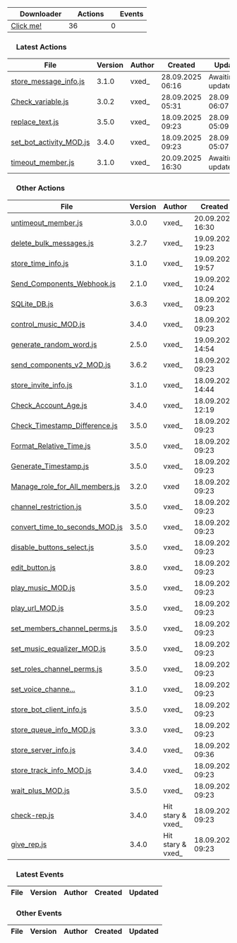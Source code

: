 <!-- ACTIONS_TABLE_START -->

| <img src="https://i.imgur.com/6t5z2Q6.png" width="16" height="16"> Downloader | <img src="https://i.imgur.com/tctsqRS.png" width="16" height="16"> Actions | <img src="https://i.imgur.com/ezqaGtk.png" width="16" height="16"> Events |
|------|-------|-------|
[Click me!](https://vxe3D.github.io/dbm-mods/Versions/download.html) | 36 | 0 |

<h3><img src="https://i.imgur.com/tctsqRS.png" width="16" height="16"> Latest Actions</h3>

| File | Version | Author | Created | Updated |
|------|--------|-------|-----------|----------------|
| [store_message_info.js](https://github.com/vxe3D/dbm-mods/blob/main/actions%2F%5BVX%5Dstore_message_info.js) | 3.1.0 | vxed_ | 28.09.2025 06:16 | Awaiting update |
| [Check_variable.js](https://github.com/vxe3D/dbm-mods/blob/main/actions%2F%5BVX%5DCheck_variable.js) | 3.0.2 | vxed_ | 28.09.2025 05:31 | 28.09.2025 06:07 |
| [replace_text.js](https://github.com/vxe3D/dbm-mods/blob/main/actions%2F%5BVX%5Dreplace_text.js) | 3.5.0 | vxed_ | 18.09.2025 09:23 | 28.09.2025 05:09 |
| [set_bot_activity_MOD.js](https://github.com/vxe3D/dbm-mods/blob/main/actions%2F%5BVX%5Dset_bot_activity_MOD.js) | 3.4.0 | vxed_ | 18.09.2025 09:23 | 28.09.2025 05:07 |
| [timeout_member.js](https://github.com/vxe3D/dbm-mods/blob/main/actions%2F%5BVX%5Dtimeout_member.js) | 3.1.0 | vxed_ | 20.09.2025 16:30 | Awaiting update |

<h3><img src="https://i.imgur.com/tctsqRS.png" width="16" height="16"> Other Actions</h3>

| File | Version | Author | Created | Updated |
|------|--------|-------|-----------|----------------|
| [untimeout_member.js](https://github.com/vxe3D/dbm-mods/blob/main/actions%2F%5BVX%5Duntimeout_member.js) | 3.0.0 | vxed_ | 20.09.2025 16:30 | Awaiting update |
| [delete_bulk_messages.js](https://github.com/vxe3D/dbm-mods/blob/main/actions%2F%5BVX%5Ddelete_bulk_messages.js) | 3.2.7 | vxed_ | 19.09.2025 19:23 | 20.09.2025 16:29 |
| [store_time_info.js](https://github.com/vxe3D/dbm-mods/blob/main/actions%2F%5BVX%5Dstore_time_info.js) | 3.1.0 | vxed_ | 19.09.2025 19:57 | Awaiting update |
| [Send_Components_Webhook.js](https://github.com/vxe3D/dbm-mods/blob/main/actions%2F%5BVX%5DSend_Components_Webhook.js) | 2.1.0 | vxed_ | 19.09.2025 10:24 | 19.09.2025 19:23 |
| [SQLite_DB.js](https://github.com/vxe3D/dbm-mods/blob/main/actions%2F%5BVX%5DSQLite_DB.js) | 3.6.3 | vxed_ | 18.09.2025 09:23 | 19.09.2025 19:21 |
| [control_music_MOD.js](https://github.com/vxe3D/dbm-mods/blob/main/actions%2F%5BVX%5Dcontrol_music_MOD.js) | 3.4.0 | vxed_ | 18.09.2025 09:23 | 19.09.2025 14:54 |
| [generate_random_word.js](https://github.com/vxe3D/dbm-mods/blob/main/actions%2F%5BVX%5Dgenerate_random_word.js) | 2.5.0 | vxed_ | 19.09.2025 14:54 | Awaiting update |
| [send_components_v2_MOD.js](https://github.com/vxe3D/dbm-mods/blob/main/actions%2F%5BVX%5Dsend_components_v2_MOD.js) | 3.6.2 | vxed_ | 18.09.2025 09:23 | 19.09.2025 10:24 |
| [store_invite_info.js](https://github.com/vxe3D/dbm-mods/blob/main/actions%2F%5BVX%5Dstore_invite_info.js) | 3.1.0 | vxed_ | 18.09.2025 14:44 | 18.09.2025 15:48 |
| [Check_Account_Age.js](https://github.com/vxe3D/dbm-mods/blob/main/actions%2F%5BVX%5DCheck_Account_Age.js) | 3.4.0 | vxed_ | 18.09.2025 12:19 | Awaiting update |
| [Check_Timestamp_Difference.js](https://github.com/vxe3D/dbm-mods/blob/main/actions%2F%5BVX%5DCheck_Timestamp_Difference.js) | 3.5.0 | vxed_ | 18.09.2025 09:23 | 18.09.2025 12:19 |
| [Format_Relative_Time.js](https://github.com/vxe3D/dbm-mods/blob/main/actions%2F%5BVX%5DFormat_Relative_Time.js) | 3.5.0 | vxed_ | 18.09.2025 09:23 | 18.09.2025 12:19 |
| [Generate_Timestamp.js](https://github.com/vxe3D/dbm-mods/blob/main/actions%2F%5BVX%5DGenerate_Timestamp.js) | 3.5.0 | vxed_ | 18.09.2025 09:23 | 18.09.2025 12:19 |
| [Manage_role_for_All_members.js](https://github.com/vxe3D/dbm-mods/blob/main/actions%2F%5BVX%5DManage_role_for_All_members.js) | 3.2.0 | vxed | 18.09.2025 09:23 | 18.09.2025 12:19 |
| [channel_restriction.js](https://github.com/vxe3D/dbm-mods/blob/main/actions%2F%5BVX%5Dchannel_restriction.js) | 3.5.0 | vxed_ | 18.09.2025 09:23 | 18.09.2025 12:19 |
| [convert_time_to_seconds_MOD.js](https://github.com/vxe3D/dbm-mods/blob/main/actions%2F%5BVX%5Dconvert_time_to_seconds_MOD.js) | 3.5.0 | vxed_ | 18.09.2025 09:23 | 18.09.2025 12:19 |
| [disable_buttons_select.js](https://github.com/vxe3D/dbm-mods/blob/main/actions%2F%5BVX%5Ddisable_buttons_select.js) | 3.5.0 | vxed_ | 18.09.2025 09:23 | 18.09.2025 12:19 |
| [edit_button.js](https://github.com/vxe3D/dbm-mods/blob/main/actions%2F%5BVX%5Dedit_button.js) | 3.8.0 | vxed_ | 18.09.2025 09:23 | 18.09.2025 12:19 |
| [play_music_MOD.js](https://github.com/vxe3D/dbm-mods/blob/main/actions%2F%5BVX%5Dplay_music_MOD.js) | 3.5.0 | vxed_ | 18.09.2025 09:23 | 18.09.2025 12:19 |
| [play_url_MOD.js](https://github.com/vxe3D/dbm-mods/blob/main/actions%2F%5BVX%5Dplay_url_MOD.js) | 3.5.0 | vxed_ | 18.09.2025 09:23 | 18.09.2025 12:19 |
| [set_members_channel_perms.js](https://github.com/vxe3D/dbm-mods/blob/main/actions%2F%5BVX%5Dset_members_channel_perms.js) | 3.5.0 | vxed_ | 18.09.2025 09:23 | 18.09.2025 12:19 |
| [set_music_equalizer_MOD.js](https://github.com/vxe3D/dbm-mods/blob/main/actions%2F%5BVX%5Dset_music_equalizer_MOD.js) | 3.5.0 | vxed_ | 18.09.2025 09:23 | 18.09.2025 12:19 |
| [set_roles_channel_perms.js](https://github.com/vxe3D/dbm-mods/blob/main/actions%2F%5BVX%5Dset_roles_channel_perms.js) | 3.5.0 | vxed_ | 18.09.2025 09:23 | 18.09.2025 12:19 |
| [set_voice_channe...](https://github.com/vxe3D/dbm-mods/blob/main/actions%2F%5BVX%5Dset_voice_channel_status_MOD.js) | 3.1.0 | vxed_ | 18.09.2025 09:23 | 18.09.2025 12:19 |
| [store_bot_client_info.js](https://github.com/vxe3D/dbm-mods/blob/main/actions%2F%5BVX%5Dstore_bot_client_info.js) | 3.5.0 | vxed_ | 18.09.2025 09:23 | 18.09.2025 12:19 |
| [store_queue_info_MOD.js](https://github.com/vxe3D/dbm-mods/blob/main/actions%2F%5BVX%5Dstore_queue_info_MOD.js) | 3.3.0 | vxed_ | 18.09.2025 09:23 | 18.09.2025 12:19 |
| [store_server_info.js](https://github.com/vxe3D/dbm-mods/blob/main/actions%2F%5BVX%5Dstore_server_info.js) | 3.4.0 | vxed_ | 18.09.2025 09:36 | 18.09.2025 12:19 |
| [store_track_info_MOD.js](https://github.com/vxe3D/dbm-mods/blob/main/actions%2F%5BVX%5Dstore_track_info_MOD.js) | 3.4.0 | vxed_ | 18.09.2025 09:23 | 18.09.2025 12:19 |
| [wait_plus_MOD.js](https://github.com/vxe3D/dbm-mods/blob/main/actions%2F%5BVX%5Dwait_plus_MOD.js) | 3.5.0 | vxed_ | 18.09.2025 09:23 | 18.09.2025 12:19 |
| [check-rep.js](https://github.com/vxe3D/dbm-mods/blob/main/actions%2F%5BVX-C%5Dcheck-rep.js) | 3.4.0 | Hit stary & vxed_ | 18.09.2025 09:23 | Awaiting update |
| [give_rep.js](https://github.com/vxe3D/dbm-mods/blob/main/actions%2F%5BVX-C%5Dgive_rep.js) | 3.4.0 | Hit stary & vxed_ | 18.09.2025 09:23 | Awaiting update |

<h3><img src="https://i.imgur.com/ezqaGtk.png" width="16" height="16"> Latest Events</h3>

| File | Version | Author | Created | Updated |
|------|--------|-------|-----------|----------------|


<h3><img src="https://i.imgur.com/ezqaGtk.png" width="16" height="16"> Other Events</h3>

| File | Version | Author | Created | Updated |
|------|--------|-------|-----------|----------------|


<!-- ACTIONS_TABLE_END -->
